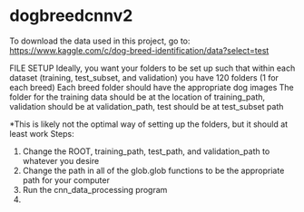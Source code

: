 # dogbreedcnnv2


To download the data used in this project, go to: https://www.kaggle.com/c/dog-breed-identification/data?select=test

FILE SETUP
Ideally, you want your folders to be set up such that within each dataset (training, test_subset, and validation) you have 120 folders (1 for each breed)
Each breed folder should have the appropriate dog images
The folder for the training data should be at the location of training_path, validation should be at validation_path, test should be at test_subset path

*This is likely not the optimal way of setting up the folders, but it should at least work
Steps: 
1) Change the ROOT, training_path, test_path, and validation_path to whatever you desire
2) Change the path in all of the glob.glob functions to be the appropriate path for your computer
3) Run the cnn_data_processing program 
4) 
